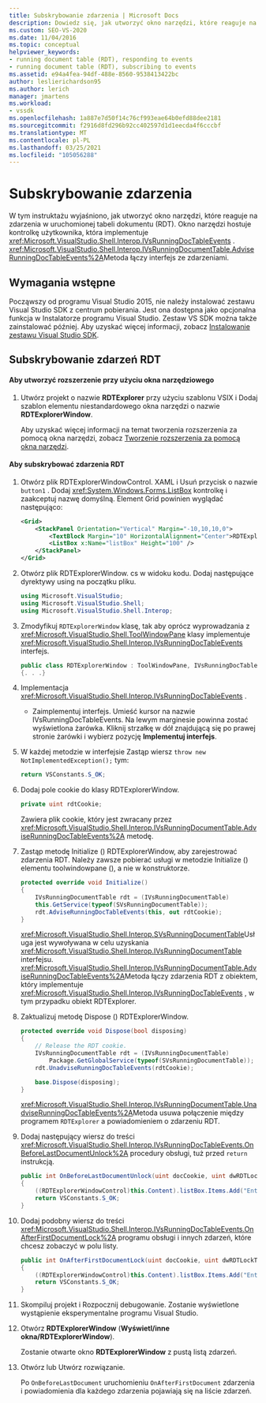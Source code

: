```yaml
---
title: Subskrybowanie zdarzenia | Microsoft Docs
description: Dowiedz się, jak utworzyć okno narzędzi, które reaguje na zdarzenia w uruchomionej tabeli dokumentów w zestawie SDK programu Visual Studio.
ms.custom: SEO-VS-2020
ms.date: 11/04/2016
ms.topic: conceptual
helpviewer_keywords:
- running document table (RDT), responding to events
- running document table (RDT), subscribing to events
ms.assetid: e94a4fea-94df-488e-8560-9538413422bc
author: leslierichardson95
ms.author: lerich
manager: jmartens
ms.workload:
- vssdk
ms.openlocfilehash: 1a887e7d50f14c76cf993eae64b0efd88dee2181
ms.sourcegitcommit: f2916d8fd296b92cc402597d1d1eecda4f6cccbf
ms.translationtype: MT
ms.contentlocale: pl-PL
ms.lasthandoff: 03/25/2021
ms.locfileid: "105056288"
---
```

# <a name="subscribing-to-an-event"></a>Subskrybowanie zdarzenia
W tym instruktażu wyjaśniono, jak utworzyć okno narzędzi, które reaguje na zdarzenia w uruchomionej tabeli dokumentu (RDT). Okno narzędzi hostuje kontrolkę użytkownika, która implementuje <xref:Microsoft.VisualStudio.Shell.Interop.IVsRunningDocTableEvents> . <xref:Microsoft.VisualStudio.Shell.Interop.IVsRunningDocumentTable.AdviseRunningDocTableEvents%2A>Metoda łączy interfejs ze zdarzeniami.

## <a name="prerequisites"></a>Wymagania wstępne
 Począwszy od programu Visual Studio 2015, nie należy instalować zestawu Visual Studio SDK z centrum pobierania. Jest ona dostępna jako opcjonalna funkcja w Instalatorze programu Visual Studio. Zestaw VS SDK można także zainstalować później. Aby uzyskać więcej informacji, zobacz [Instalowanie zestawu Visual Studio SDK](../extensibility/installing-the-visual-studio-sdk.md).

## <a name="subscribing-to-rdt-events"></a>Subskrybowanie zdarzeń RDT

#### <a name="to-create-an-extension-with-a-tool-window"></a>Aby utworzyć rozszerzenie przy użyciu okna narzędziowego

1. Utwórz projekt o nazwie **RDTExplorer** przy użyciu szablonu VSIX i Dodaj szablon elementu niestandardowego okna narzędzi o nazwie **RDTExplorerWindow**.

     Aby uzyskać więcej informacji na temat tworzenia rozszerzenia za pomocą okna narzędzi, zobacz [Tworzenie rozszerzenia za pomocą okna narzędzi](../extensibility/creating-an-extension-with-a-tool-window.md).

#### <a name="to-subscribe-to-rdt-events"></a>Aby subskrybować zdarzenia RDT

1. Otwórz plik RDTExplorerWindowControl. XAML i Usuń przycisk o nazwie `button1` . Dodaj <xref:System.Windows.Forms.ListBox> kontrolkę i zaakceptuj nazwę domyślną. Element Grid powinien wyglądać następująco:

    ```xml
    <Grid>
        <StackPanel Orientation="Vertical" Margin="-10,10,10,0">
            <TextBlock Margin="10" HorizontalAlignment="Center">RDTExplorerWindow</TextBlock>
            <ListBox x:Name="listBox" Height="100" />
        </StackPanel>
    </Grid>
    ```

2. Otwórz plik RDTExplorerWindow. cs w widoku kodu. Dodaj następujące dyrektywy using na początku pliku.

    ```csharp
    using Microsoft.VisualStudio;
    using Microsoft.VisualStudio.Shell;
    using Microsoft.VisualStudio.Shell.Interop;
    ```

3. Zmodyfikuj `RDTExplorerWindow` klasę, tak aby oprócz wyprowadzania z <xref:Microsoft.VisualStudio.Shell.ToolWindowPane> klasy implementuje <xref:Microsoft.VisualStudio.Shell.Interop.IVsRunningDocTableEvents> interfejs.

    ```csharp
    public class RDTExplorerWindow : ToolWindowPane, IVsRunningDocTableEvents
    {. . .}
    ```

4. Implementacja <xref:Microsoft.VisualStudio.Shell.Interop.IVsRunningDocTableEvents> .

    - Zaimplementuj interfejs. Umieść kursor na nazwie IVsRunningDocTableEvents. Na lewym marginesie powinna zostać wyświetlona żarówka. Kliknij strzałkę w dół znajdującą się po prawej stronie żarówki i wybierz pozycję **Implementuj interfejs**.

5. W każdej metodzie w interfejsie Zastąp wiersz `throw new NotImplementedException();` tym:

    ```csharp
    return VSConstants.S_OK;
    ```

6. Dodaj pole cookie do klasy RDTExplorerWindow.

    ```csharp
    private uint rdtCookie;
    ```

     Zawiera plik cookie, który jest zwracany przez <xref:Microsoft.VisualStudio.Shell.Interop.IVsRunningDocumentTable.AdviseRunningDocTableEvents%2A> metodę.

7. Zastąp metodę Initialize () RDTExplorerWindow, aby zarejestrować zdarzenia RDT. Należy zawsze pobierać usługi w metodzie Initialize () elementu toolwindowpane (), a nie w konstruktorze.

    ```csharp
    protected override void Initialize()
    {
        IVsRunningDocumentTable rdt = (IVsRunningDocumentTable)
        this.GetService(typeof(SVsRunningDocumentTable));
        rdt.AdviseRunningDocTableEvents(this, out rdtCookie);
    }
    ```

     <xref:Microsoft.VisualStudio.Shell.Interop.SVsRunningDocumentTable>Usługa jest wywoływana w celu uzyskania <xref:Microsoft.VisualStudio.Shell.Interop.IVsRunningDocumentTable> interfejsu. <xref:Microsoft.VisualStudio.Shell.Interop.IVsRunningDocumentTable.AdviseRunningDocTableEvents%2A>Metoda łączy zdarzenia RDT z obiektem, który implementuje <xref:Microsoft.VisualStudio.Shell.Interop.IVsRunningDocTableEvents> , w tym przypadku obiekt RDTExplorer.

8. Zaktualizuj metodę Dispose () RDTExplorerWindow.

    ```csharp
    protected override void Dispose(bool disposing)
    {
        // Release the RDT cookie.
        IVsRunningDocumentTable rdt = (IVsRunningDocumentTable)
            Package.GetGlobalService(typeof(SVsRunningDocumentTable));
        rdt.UnadviseRunningDocTableEvents(rdtCookie);

        base.Dispose(disposing);
    }
    ```

     <xref:Microsoft.VisualStudio.Shell.Interop.IVsRunningDocumentTable.UnadviseRunningDocTableEvents%2A>Metoda usuwa połączenie między programem `RDTExplorer` a powiadomieniem o zdarzeniu RDT.

9. Dodaj następujący wiersz do treści <xref:Microsoft.VisualStudio.Shell.Interop.IVsRunningDocTableEvents.OnBeforeLastDocumentUnlock%2A> procedury obsługi, tuż przed `return` instrukcją.

    ```csharp
    public int OnBeforeLastDocumentUnlock(uint docCookie, uint dwRDTLockType, uint dwReadLocksRemaining, uint dwEditLocksRemaining)
    {
        ((RDTExplorerWindowControl)this.Content).listBox.Items.Add("Entering OnBeforeLastDocumentUnlock");
        return VSConstants.S_OK;
    }
    ```

10. Dodaj podobny wiersz do treści <xref:Microsoft.VisualStudio.Shell.Interop.IVsRunningDocTableEvents.OnAfterFirstDocumentLock%2A> programu obsługi i innych zdarzeń, które chcesz zobaczyć w polu listy.

    ```csharp
    public int OnAfterFirstDocumentLock(uint docCookie, uint dwRDTLockType, uint dwReadLocksRemaining, uint dwEditLocksRemaining)
    {
        ((RDTExplorerWindowControl)this.Content).listBox.Items.Add("Entering OnAfterFirstDocumentLock");
        return VSConstants.S_OK;
    }
    ```

11. Skompiluj projekt i Rozpocznij debugowanie. Zostanie wyświetlone wystąpienie eksperymentalne programu Visual Studio.

12. Otwórz **RDTExplorerWindow** (**Wyświetl/inne okna/RDTExplorerWindow**).

     Zostanie otwarte okno **RDTExplorerWindow** z pustą listą zdarzeń.

13. Otwórz lub Utwórz rozwiązanie.

     Po `OnBeforeLastDocument` uruchomieniu `OnAfterFirstDocument` zdarzenia i powiadomienia dla każdego zdarzenia pojawiają się na liście zdarzeń.
